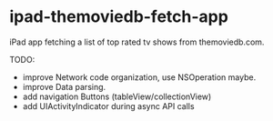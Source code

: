 ipad-themoviedb-fetch-app
===================

iPad app fetching a list of top rated tv shows from themoviedb.com.

TODO: 
- improve Network code organization, use NSOperation maybe.
- improve Data parsing.
- add navigation Buttons (tableView/collectionView)
- add UIActivityIndicator during async API calls
